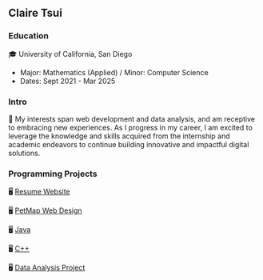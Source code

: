 ## Claire Tsui

### Education
🎓 University of California, San Diego
   - Major: Mathematics (Applied) / Minor: Computer Science  
   - Dates: Sept 2021 - Mar 2025

### Intro 
💬 My interests span web development and data analysis, and am receptive to embracing 
   new experiences. As I progress in my career, I am excited to leverage the knowledge 
   and skills acquired from the internship and academic endeavors to continue building innovative 
   and impactful digital solutions.

### Programming Projects

🖥️ [Resume Website](https://6793286ca6d82e7931eb3c2c--fanciful-gaufre-370688.netlify.app)

🖥️ [PetMap Web Design](https://679324c68dee2a8dc74be9a3--fanciful-gaufre-370688.netlify.app)

🖥️ [Java](Java)

🖥️ [C++](C++)

🖥️ [Data Analysis Project](DS_project_ucsd)
